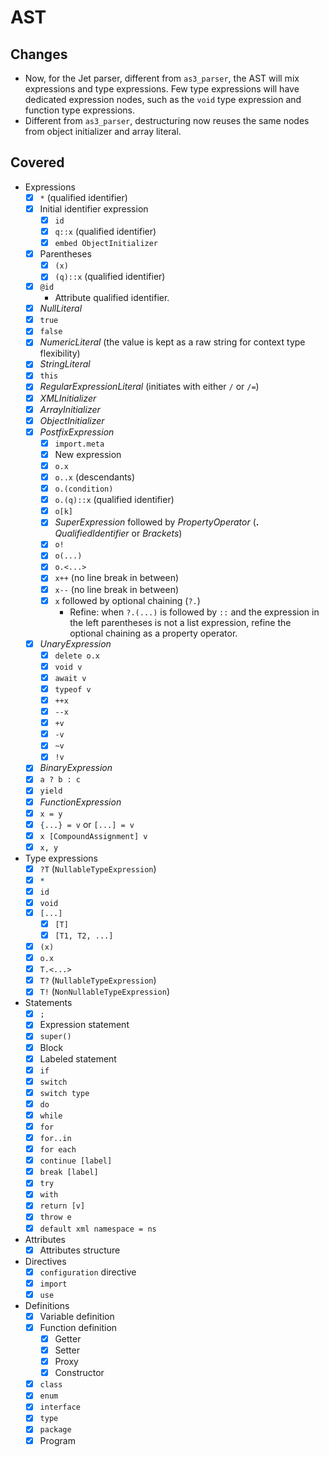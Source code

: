 # AST

## Changes

* Now, for the Jet parser, different from `as3_parser`, the AST will mix expressions and type expressions. Few type expressions will have dedicated expression nodes, such as the `void` type expression and function type expressions.
* Different from `as3_parser`, destructuring now reuses the same nodes from object initializer and array literal.

## Covered

* Expressions
  * [x] `*` (qualified identifier)
  * [x] Initial identifier expression
    * [x] `id`
    * [x] `q::x` (qualified identifier)
    * [x] `embed ObjectInitializer`
  * [x] Parentheses
    * [x] `(x)`
    * [x] `(q)::x` (qualified identifier)
  * [x] `@id`
    * Attribute qualified identifier.
  * [x] *NullLiteral*
  * [x] `true`
  * [x] `false`
  * [x] *NumericLiteral* (the value is kept as a raw string for context type flexibility)
  * [x] *StringLiteral*
  * [x] `this`
  * [x] *RegularExpressionLiteral* (initiates with either `/` or `/=`)
  * [x] *XMLInitializer*
  * [x] *ArrayInitializer*
  * [x] *ObjectInitializer*
  * [x] *PostfixExpression*
    * [x] `import.meta`
    * [x] New expression
    * [x] `o.x`
    * [x] `o..x` (descendants)
    * [x] `o.(condition)`
    * [x] `o.(q)::x` (qualified identifier)
    * [x] `o[k]`
    * [x] *SuperExpression* followed by *PropertyOperator* (**.** *QualifiedIdentifier* or *Brackets*)
    * [x] `o!`
    * [x] `o(...)`
    * [x] `o.<...>`
    * [x] `x++` (no line break in between)
    * [x] `x--` (no line break in between)
    * [x] `x` followed by optional chaining (`?.`)
      * Refine: when `?.(...)` is followed by `::` and the expression in the left parentheses is not a list expression, refine the optional chaining as a property operator.
  * [x] *UnaryExpression*
    * [x] `delete o.x`
    * [x] `void v`
    * [x] `await v`
    * [x] `typeof v`
    * [x] `++x`
    * [x] `--x`
    * [x] `+v`
    * [x] `-v`
    * [x] `~v`
    * [x] `!v`
  * [x] *BinaryExpression*
  * [x] `a ? b : c`
  * [x] `yield`
  * [x] *FunctionExpression*
  * [x] `x = y`
  * [x] `{...} = v` or `[...] = v`
  * [x] `x [CompoundAssignment] v`
  * [x] `x, y`
* Type expressions
  * [x] `?T` (`NullableTypeExpression`)
  * [x] `*`
  * [x] `id`
  * [x] `void`
  * [x] `[...]`
    * [x] `[T]`
    * [x] `[T1, T2, ...]`
  * [x] `(x)`
  * [x] `o.x`
  * [x] `T.<...>`
  * [x] `T?` (`NullableTypeExpression`)
  * [x] `T!` (`NonNullableTypeExpression`)
* Statements
  * [x] `;`
  * [x] Expression statement
  * [x] `super()`
  * [x] Block
  * [x] Labeled statement
  * [x] `if`
  * [x] `switch`
  * [x] `switch type`
  * [x] `do`
  * [x] `while`
  * [x] `for`
  * [x] `for..in`
  * [x] `for each`
  * [x] `continue [label]`
  * [x] `break [label]`
  * [x] `try`
  * [x] `with`
  * [x] `return [v]`
  * [x] `throw e`
  * [x] `default xml namespace = ns`
* Attributes
  * [x] Attributes structure
* Directives
  * [x] `configuration` directive
  * [x] `import`
  * [x] `use`
* Definitions
  * [x] Variable definition
  * [x] Function definition
    * [x] Getter
    * [x] Setter
    * [x] Proxy
    * [x] Constructor
  * [x] `class`
  * [x] `enum`
  * [x] `interface`
  * [x] `type`
  * [x] `package`
  * [x] Program